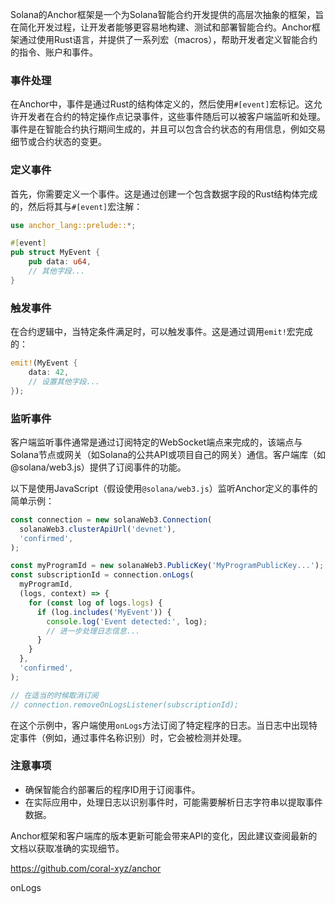 Solana的Anchor框架是一个为Solana智能合约开发提供的高层次抽象的框架，旨在简化开发过程，让开发者能够更容易地构建、测试和部署智能合约。Anchor框架通过使用Rust语言，并提供了一系列宏（macros），帮助开发者定义智能合约的指令、账户和事件。

### 事件处理

在Anchor中，事件是通过Rust的结构体定义的，然后使用`#[event]`宏标记。这允许开发者在合约的特定操作点记录事件，这些事件随后可以被客户端监听和处理。事件是在智能合约执行期间生成的，并且可以包含合约状态的有用信息，例如交易细节或合约状态的变更。

### 定义事件

首先，你需要定义一个事件。这是通过创建一个包含数据字段的Rust结构体完成的，然后将其与`#[event]`宏注解：

```rust
use anchor_lang::prelude::*;

#[event]
pub struct MyEvent {
    pub data: u64,
    // 其他字段...
}
```

### 触发事件

在合约逻辑中，当特定条件满足时，可以触发事件。这是通过调用`emit!`宏完成的：

```rust
emit!(MyEvent {
    data: 42,
    // 设置其他字段...
});
```

### 监听事件

客户端监听事件通常是通过订阅特定的WebSocket端点来完成的，该端点与Solana节点或网关（如Solana的公共API或项目自己的网关）通信。客户端库（如@solana/web3.js）提供了订阅事件的功能。

以下是使用JavaScript（假设使用`@solana/web3.js`）监听Anchor定义的事件的简单示例：

```javascript
const connection = new solanaWeb3.Connection(
  solanaWeb3.clusterApiUrl('devnet'),
  'confirmed',
);

const myProgramId = new solanaWeb3.PublicKey('MyProgramPublicKey...');
const subscriptionId = connection.onLogs(
  myProgramId,
  (logs, context) => {
    for (const log of logs.logs) {
      if (log.includes('MyEvent')) {
        console.log('Event detected:', log);
        // 进一步处理日志信息...
      }
    }
  },
  'confirmed',
);

// 在适当的时候取消订阅
// connection.removeOnLogsListener(subscriptionId);
```

在这个示例中，客户端使用`onLogs`方法订阅了特定程序的日志。当日志中出现特定事件（例如，通过事件名称识别）时，它会被检测并处理。

### 注意事项

- 确保智能合约部署后的程序ID用于订阅事件。
- 在实际应用中，处理日志以识别事件时，可能需要解析日志字符串以提取事件数据。

Anchor框架和客户端库的版本更新可能会带来API的变化，因此建议查阅最新的文档以获取准确的实现细节。

https://github.com/coral-xyz/anchor

onLogs
